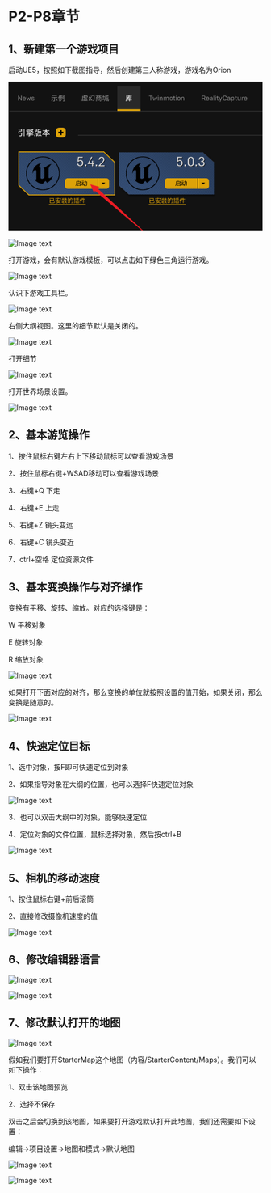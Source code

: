 # P2-P8章节

## 1、新建第一个游戏项目

启动UE5，按照如下截图指导，然后创建第三人称游戏，游戏名为Orion


![Image text](https://github.com/gosaintmrc/unreal-engine-learn/blob/main/课程章节内容/001_基础内容操作/img/001.png)

![Image text](https://gitee.com/tsao-chih-kuo/unreal-engine-learn/raw/master/课程章节内容/001_基础内容操作/img/002.png)



打开游戏，会有默认游戏模板，可以点击如下绿色三角运行游戏。

![Image text](https://gitee.com/tsao-chih-kuo/unreal-engine-learn/raw/master/课程章节内容/001_基础内容操作/img/003.png)

认识下游戏工具栏。

![Image text](https://gitee.com/tsao-chih-kuo/unreal-engine-learn/raw/master/课程章节内容/001_基础内容操作/img/004.png)

右侧大纲视图。这里的细节默认是关闭的。

![Image text](https://gitee.com/tsao-chih-kuo/unreal-engine-learn/raw/master/课程章节内容/001_基础内容操作/img/005.png)

打开细节

![Image text](https://gitee.com/tsao-chih-kuo/unreal-engine-learn/raw/master/课程章节内容/001_基础内容操作/img/006.png)

打开世界场景设置。

![Image text](https://gitee.com/tsao-chih-kuo/unreal-engine-learn/raw/master/课程章节内容/001_基础内容操作/img/007.png)



## 2、基本游览操作

1、按住鼠标右键左右上下移动鼠标可以查看游戏场景

2、按住鼠标右键+WSAD移动可以查看游戏场景

3、右键+Q 下走

4、右键+E 上走

5、右键+Z 镜头变远

6、右键+C 镜头变近

7、ctrl+空格 定位资源文件

## 3、基本变换操作与对齐操作

变换有平移、旋转、缩放。对应的选择键是：

W 平移对象

E 旋转对象

R 缩放对象

![Image text](https://gitee.com/tsao-chih-kuo/unreal-engine-learn/raw/master/课程章节内容/001_基础内容操作/img/008.png)



如果打开下面对应的对齐，那么变换的单位就按照设置的值开始，如果关闭，那么变换是随意的。

![Image text](https://gitee.com/tsao-chih-kuo/unreal-engine-learn/raw/master/课程章节内容/001_基础内容操作/img/009.png)

## 4、快速定位目标

1、选中对象，按F即可快速定位到对象

2、如果指导对象在大纲的位置，也可以选择F快速定位对象

![Image text](https://gitee.com/tsao-chih-kuo/unreal-engine-learn/raw/master/课程章节内容/001_基础内容操作/img/010.png)    

3、也可以双击大纲中的对象，能够快速定位

4、定位对象的文件位置，鼠标选择对象，然后按ctrl+B

![Image text](https://gitee.com/tsao-chih-kuo/unreal-engine-learn/raw/master/课程章节内容/001_基础内容操作/img/011.png)

## 5、相机的移动速度

1、按住鼠标右键+前后滚筒

2、直接修改摄像机速度的值

![Image text](https://gitee.com/tsao-chih-kuo/unreal-engine-learn/raw/master/课程章节内容/001_基础内容操作/img/012.png)

## 6、修改编辑器语言

![Image text](https://gitee.com/tsao-chih-kuo/unreal-engine-learn/raw/master/课程章节内容/001_基础内容操作/img/013.png)



![Image text](https://gitee.com/tsao-chih-kuo/unreal-engine-learn/raw/master/课程章节内容/001_基础内容操作/img/014.png)

## 7、修改默认打开的地图

![Image text](https://gitee.com/tsao-chih-kuo/unreal-engine-learn/raw/master/课程章节内容/001_基础内容操作/img/015.png)

假如我们要打开StarterMap这个地图（内容/StarterContent/Maps）。我们可以如下操作：

1、双击该地图预览

2、选择不保存

双击之后会切换到该地图，如果要打开游戏默认打开此地图，我们还需要如下设置：

编辑->项目设置->地图和模式->默认地图

![Image text](https://gitee.com/tsao-chih-kuo/unreal-engine-learn/raw/master/课程章节内容/001_基础内容操作/img/016.png)

![Image text](https://gitee.com/tsao-chih-kuo/unreal-engine-learn/raw/master/课程章节内容/001_基础内容操作/img/017.png)

